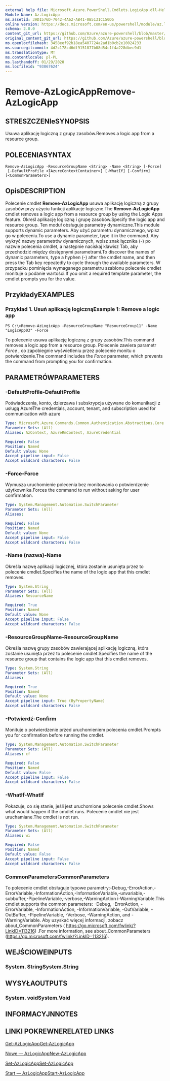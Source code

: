 ```yaml
---
external help file: Microsoft.Azure.PowerShell.Cmdlets.LogicApp.dll-Help.xml
Module Name: Az.LogicApp
ms.assetid: 39D1576D-7042-4A62-AB41-0B5131C150D5
online version: https://docs.microsoft.com/en-us/powershell/module/az.logicapp/remove-azlogicapp
schema: 2.0.0
content_git_url: https://github.com/Azure/azure-powershell/blob/master/src/LogicApp/LogicApp/help/Remove-AzLogicApp.md
original_content_git_url: https://github.com/Azure/azure-powershell/blob/master/src/LogicApp/LogicApp/help/Remove-AzLogicApp.md
ms.openlocfilehash: 3458eef92b18ea5407724a2ad1b0cb2e10024233
ms.sourcegitcommit: 4d2c178cd6df9151877b08d54c1f4a228dbec9d1
ms.translationtype: MT
ms.contentlocale: pl-PL
ms.lasthandoff: 01/29/2020
ms.locfileid: "93867624"
---
```

# <span data-ttu-id="d6372-101">Remove-AzLogicApp</span><span class="sxs-lookup"><span data-stu-id="d6372-101">Remove-AzLogicApp</span></span>

## <span data-ttu-id="d6372-102">STRESZCZENIe</span><span class="sxs-lookup"><span data-stu-id="d6372-102">SYNOPSIS</span></span>
<span data-ttu-id="d6372-103">Usuwa aplikację logiczną z grupy zasobów.</span><span class="sxs-lookup"><span data-stu-id="d6372-103">Removes a logic app from a resource group.</span></span>

## <span data-ttu-id="d6372-104">POLECENIA</span><span class="sxs-lookup"><span data-stu-id="d6372-104">SYNTAX</span></span>

```
Remove-AzLogicApp -ResourceGroupName <String> -Name <String> [-Force]
 [-DefaultProfile <IAzureContextContainer>] [-WhatIf] [-Confirm] [<CommonParameters>]
```

## <span data-ttu-id="d6372-105">Opis</span><span class="sxs-lookup"><span data-stu-id="d6372-105">DESCRIPTION</span></span>
<span data-ttu-id="d6372-106">Polecenie cmdlet **Remove-AzLogicApp** usuwa aplikację logiczną z grupy zasobów przy użyciu funkcji aplikacje logiczne.</span><span class="sxs-lookup"><span data-stu-id="d6372-106">The **Remove-AzLogicApp** cmdlet removes a logic app from a resource group by using the Logic Apps feature.</span></span>
<span data-ttu-id="d6372-107">Określ aplikację logiczną i grupę zasobów.</span><span class="sxs-lookup"><span data-stu-id="d6372-107">Specify the logic app and resource group.</span></span>
<span data-ttu-id="d6372-108">Ten moduł obsługuje parametry dynamiczne.</span><span class="sxs-lookup"><span data-stu-id="d6372-108">This module supports dynamic parameters.</span></span>
<span data-ttu-id="d6372-109">Aby użyć parametru dynamicznego, wpisz go w poleceniu.</span><span class="sxs-lookup"><span data-stu-id="d6372-109">To use a dynamic parameter, type it in the command.</span></span>
<span data-ttu-id="d6372-110">Aby wykryć nazwy parametrów dynamicznych, wpisz znak łącznika (-) po nazwie polecenia cmdlet, a następnie naciskaj klawisz Tab, aby przechodzić między dostępnymi parametrami.</span><span class="sxs-lookup"><span data-stu-id="d6372-110">To discover the names of dynamic parameters, type a hyphen (-) after the cmdlet name, and then press the Tab key repeatedly to cycle through the available parameters.</span></span>
<span data-ttu-id="d6372-111">W przypadku pominięcia wymaganego parametru szablonu polecenie cmdlet monituje o podanie wartości.</span><span class="sxs-lookup"><span data-stu-id="d6372-111">If you omit a required template parameter, the cmdlet prompts you for the value.</span></span>

## <span data-ttu-id="d6372-112">Przykłady</span><span class="sxs-lookup"><span data-stu-id="d6372-112">EXAMPLES</span></span>

### <span data-ttu-id="d6372-113">Przykład 1. Usuń aplikację logiczną</span><span class="sxs-lookup"><span data-stu-id="d6372-113">Example 1: Remove a logic app</span></span>
```
PS C:\>Remove-AzLogicApp -ResourceGroupName "ResourceGroup11" -Name "LogicApp03" -Force
```

<span data-ttu-id="d6372-114">To polecenie usuwa aplikację logiczną z grupy zasobów.</span><span class="sxs-lookup"><span data-stu-id="d6372-114">This command removes a logic app from a resource group.</span></span>
<span data-ttu-id="d6372-115">Polecenie zawiera parametr *Force* , co zapobiegnie wyświetleniu przez polecenie monitu o potwierdzenie.</span><span class="sxs-lookup"><span data-stu-id="d6372-115">The command includes the *Force* parameter, which prevents the command from prompting you for confirmation.</span></span>

## <span data-ttu-id="d6372-116">PARAMETRÓW</span><span class="sxs-lookup"><span data-stu-id="d6372-116">PARAMETERS</span></span>

### <span data-ttu-id="d6372-117">-DefaultProfile</span><span class="sxs-lookup"><span data-stu-id="d6372-117">-DefaultProfile</span></span>
<span data-ttu-id="d6372-118">Poświadczenia, konto, dzierżawa i subskrypcja używane do komunikacji z usługą Azure</span><span class="sxs-lookup"><span data-stu-id="d6372-118">The credentials, account, tenant, and subscription used for communication with azure</span></span>

```yaml
Type: Microsoft.Azure.Commands.Common.Authentication.Abstractions.Core.IAzureContextContainer
Parameter Sets: (All)
Aliases: AzContext, AzureRmContext, AzureCredential

Required: False
Position: Named
Default value: None
Accept pipeline input: False
Accept wildcard characters: False
```

### <span data-ttu-id="d6372-119">-Force</span><span class="sxs-lookup"><span data-stu-id="d6372-119">-Force</span></span>
<span data-ttu-id="d6372-120">Wymusza uruchomienie polecenia bez monitowania o potwierdzenie użytkownika.</span><span class="sxs-lookup"><span data-stu-id="d6372-120">Forces the command to run without asking for user confirmation.</span></span>

```yaml
Type: System.Management.Automation.SwitchParameter
Parameter Sets: (All)
Aliases:

Required: False
Position: Named
Default value: None
Accept pipeline input: False
Accept wildcard characters: False
```

### <span data-ttu-id="d6372-121">-Name (nazwa)</span><span class="sxs-lookup"><span data-stu-id="d6372-121">-Name</span></span>
<span data-ttu-id="d6372-122">Określa nazwę aplikacji logicznej, która zostanie usunięta przez to polecenie cmdlet.</span><span class="sxs-lookup"><span data-stu-id="d6372-122">Specifies the name of the logic app that this cmdlet removes.</span></span>

```yaml
Type: System.String
Parameter Sets: (All)
Aliases: ResourceName

Required: True
Position: Named
Default value: None
Accept pipeline input: False
Accept wildcard characters: False
```

### <span data-ttu-id="d6372-123">-ResourceGroupName</span><span class="sxs-lookup"><span data-stu-id="d6372-123">-ResourceGroupName</span></span>
<span data-ttu-id="d6372-124">Określa nazwę grupy zasobów zawierającej aplikację logiczną, która zostanie usunięta przez to polecenie cmdlet.</span><span class="sxs-lookup"><span data-stu-id="d6372-124">Specifies the name of the resource group that contains the logic app that this cmdlet removes.</span></span>

```yaml
Type: System.String
Parameter Sets: (All)
Aliases:

Required: True
Position: Named
Default value: None
Accept pipeline input: True (ByPropertyName)
Accept wildcard characters: False
```

### <span data-ttu-id="d6372-125">-Potwierdź</span><span class="sxs-lookup"><span data-stu-id="d6372-125">-Confirm</span></span>
<span data-ttu-id="d6372-126">Monituje o potwierdzenie przed uruchomieniem polecenia cmdlet.</span><span class="sxs-lookup"><span data-stu-id="d6372-126">Prompts you for confirmation before running the cmdlet.</span></span>

```yaml
Type: System.Management.Automation.SwitchParameter
Parameter Sets: (All)
Aliases: cf

Required: False
Position: Named
Default value: False
Accept pipeline input: False
Accept wildcard characters: False
```

### <span data-ttu-id="d6372-127">-WhatIf</span><span class="sxs-lookup"><span data-stu-id="d6372-127">-WhatIf</span></span>
<span data-ttu-id="d6372-128">Pokazuje, co się stanie, jeśli jest uruchomione polecenie cmdlet.</span><span class="sxs-lookup"><span data-stu-id="d6372-128">Shows what would happen if the cmdlet runs.</span></span>
<span data-ttu-id="d6372-129">Polecenie cmdlet nie jest uruchamiane.</span><span class="sxs-lookup"><span data-stu-id="d6372-129">The cmdlet is not run.</span></span>

```yaml
Type: System.Management.Automation.SwitchParameter
Parameter Sets: (All)
Aliases: wi

Required: False
Position: Named
Default value: False
Accept pipeline input: False
Accept wildcard characters: False
```

### <span data-ttu-id="d6372-130">CommonParameters</span><span class="sxs-lookup"><span data-stu-id="d6372-130">CommonParameters</span></span>
<span data-ttu-id="d6372-131">To polecenie cmdlet obsługuje typowe parametry:-Debug,-ErrorAction,-ErrorVariable,-InformationAction,-InformationVariable,-unvariable,-subbuffer,-PipelineVariable,-verbose,-WarningAction i-WarningVariable.</span><span class="sxs-lookup"><span data-stu-id="d6372-131">This cmdlet supports the common parameters: -Debug, -ErrorAction, -ErrorVariable, -InformationAction, -InformationVariable, -OutVariable, -OutBuffer, -PipelineVariable, -Verbose, -WarningAction, and -WarningVariable.</span></span> <span data-ttu-id="d6372-132">Aby uzyskać więcej informacji, zobacz about_CommonParameters ( https://go.microsoft.com/fwlink/?LinkID=113216) .</span><span class="sxs-lookup"><span data-stu-id="d6372-132">For more information, see about_CommonParameters (https://go.microsoft.com/fwlink/?LinkID=113216).</span></span>

## <span data-ttu-id="d6372-133">WEJŚCIOWE</span><span class="sxs-lookup"><span data-stu-id="d6372-133">INPUTS</span></span>

### <span data-ttu-id="d6372-134">System. String</span><span class="sxs-lookup"><span data-stu-id="d6372-134">System.String</span></span>

## <span data-ttu-id="d6372-135">WYSYŁA</span><span class="sxs-lookup"><span data-stu-id="d6372-135">OUTPUTS</span></span>

### <span data-ttu-id="d6372-136">System. void</span><span class="sxs-lookup"><span data-stu-id="d6372-136">System.Void</span></span>

## <span data-ttu-id="d6372-137">INFORMACYJN</span><span class="sxs-lookup"><span data-stu-id="d6372-137">NOTES</span></span>

## <span data-ttu-id="d6372-138">LINKI POKREWNE</span><span class="sxs-lookup"><span data-stu-id="d6372-138">RELATED LINKS</span></span>

[<span data-ttu-id="d6372-139">Get-AzLogicApp</span><span class="sxs-lookup"><span data-stu-id="d6372-139">Get-AzLogicApp</span></span>](./Get-AzLogicApp.md)

[<span data-ttu-id="d6372-140">Nowe — AzLogicApp</span><span class="sxs-lookup"><span data-stu-id="d6372-140">New-AzLogicApp</span></span>](./New-AzLogicApp.md)

[<span data-ttu-id="d6372-141">Set-AzLogicApp</span><span class="sxs-lookup"><span data-stu-id="d6372-141">Set-AzLogicApp</span></span>](./Set-AzLogicApp.md)

[<span data-ttu-id="d6372-142">Start — AzLogicApp</span><span class="sxs-lookup"><span data-stu-id="d6372-142">Start-AzLogicApp</span></span>](./Start-AzLogicApp.md)


